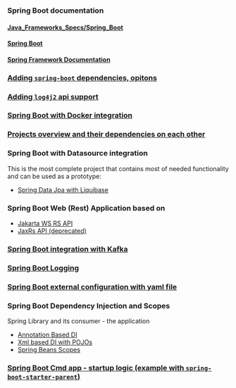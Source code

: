 ### Spring Boot documentation

#### [Java_Frameworks_Specs/Spring_Boot](https://drive.google.com/drive/u/0/folders/1V9CpsX05-yA9NgXTPvoDdUTMbJRrhSz0)
#### [Spring Boot](https://docs.spring.io/spring-boot/index.html)
#### [Spring Framework Documentation](https://docs.spring.io/spring-framework/reference/index.html)

### [Adding `spring-boot` dependencies, opitons](docs/dependency.on.spring.md)

### [Adding `log4j2` api support](docs/sb.logging.md)

### [Spring Boot with Docker integration](docker/README.docker.md)

### [Projects overview and their dependencies on each other](./projects.based.info.md)

### Spring Boot with Datasource integration

This is the most complete project that contains most of needed functionality and can be used as a prototype:
* [Spring Data Jpa with Liquibase](sb_db/sb_jpa_liquibase/README.Jpa.Liquibase.md)


### Spring Boot Web (Rest) Application based on

* [Jakarta WS RS API](sb_web/jakarta_resteasy/README.md)
* [JaxRs API (deprecated)](sb_web/jaxrs_resteasy/TODO.md)

### [Spring Boot integration with Kafka](sb_kafka/README.kafka.md)

### [Spring Boot Logging](sb_logging/README.logging.md)

### [Spring Boot external configuration with yaml file](sb_external_configuration/README.EXTERNAL.CONFIG.md)

### Spring Boot Dependency Injection and Scopes

Spring Library and its consumer - the application

* [Annotation Based DI](sb_di/annotation_based_di)
* [Xml based DI with POJOs](sb_di/pojo_xml_di)
* [Spring Beans Scopes](sb_di/scopes)

### [Spring Boot Cmd app - startup logic (example with `spring-boot-starter-parent`)](sb_cmd)